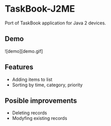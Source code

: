 # TaskBook-J2ME
Port of TaskBook application for Java 2 devices.

## Demo
![demo][demo.gif]

## Features
- Adding items to list
- Sorting by time, category, priority

## Posible improvements
- Deleting records
- Modyfing existing records
